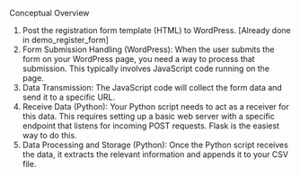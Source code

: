 Conceptual Overview
1. Post the registration form template (HTML) to WordPress. [Already done in demo_register_form]
2. Form Submission Handling (WordPress): When the user submits the form on your WordPress page, you need a way to process that submission. This typically involves JavaScript code running on the page.
3. Data Transmission: The JavaScript code will collect the form data and send it to a specific URL.
4. Receive Data (Python): Your Python script needs to act as a receiver for this data. This requires setting up a basic web server with a specific endpoint that listens for incoming POST requests. Flask is the easiest way to do this.
5. Data Processing and Storage (Python): Once the Python script receives the data, it extracts the relevant information and appends it to your CSV file.